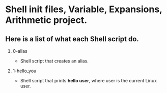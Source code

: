 # Shell init files, Variable, Expansions, Arithmetic project.
## Here is a list of what each Shell script do.

1. 0-alias
   - Shell script that creates an alias.

2. 1-hello_you
   - Shell script that prints **hello user**, where user is the current Linux user.


